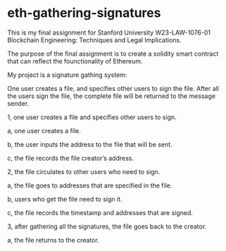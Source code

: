 # eth-gathering-signatures
This is my final assignment for Stanford University W23-LAW-1076-01 Blockchain Engineering: Techniques and Legal Implications.

The purpose of the final assignment is to create a solidity smart contract that can reflect the founctionality of Ethereum.

My project is a signature gathing system:

One user creates a file, and specifies other users to sign the file. 
After all the users sign the file, the complete file will be returned to the message sender.
    
1, one user creates a file and specifies other users to sign.

a, one user creates a file.

b, the user inputs the address to the file that will be sent.

c, the file records the file creator’s address.

2, the file circulates to other users who need to sign.

a, the file goes to addresses that are specified in the file.

b, users who get the file need to sign it.

c, the file records the timestamp and addresses that are signed.

3, after gathering all the signatures, the file goes back to the creator.

a, the file returns to the creator.
